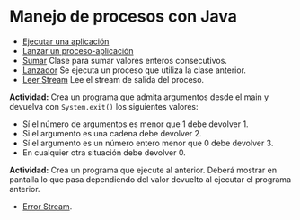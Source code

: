# Manejo de procesos con Java

- [Ejecutar una aplicación](https://github.com/franlu/DAM-PSP/blob/master/Creacion_procesos/ejecutarApp.java)
- [Lanzar un proceso-aplicación](https://github.com/franlu/DAM-PSP/blob/master/Creacion_procesos/lanzadorProceso.java)
- [Sumar](https://github.com/franlu/DAM-PSP/blob/master/Creacion_procesos/Sumador.java) Clase para sumar valores enteros consecutivos.
- [Lanzador](https://github.com/franlu/DAM-PSP/blob/master/Creacion_procesos/Lanzador.java) Se ejecuta un proceso que utiliza la clase anterior.
- [Leer Stream](https://github.com/franlu/DAM-PSP/blob/master/Creacion_procesos/LanzadorStreamSalida.java) Lee el stream de salida del proceso.

**Actividad:** Crea un programa que admita argumentos desde el main y devuelva con  ```System.exit()``` los siguientes valores:
- Sí el número de argumentos es menor que 1 debe devolver 1.
- Si el argumento es una cadena debe devolver 2.
- Sí el argumento es un número entero menor que 0 debe devolver 3.
- En cualquier otra situación debe devolver 0.
	
**Actividad:** Crea un programa que ejecute al anterior. Deberá mostrar en pantalla lo que pasa dependiendo del valor devuelto al ejecutar el programa anterior.	

- [Error Stream]().
